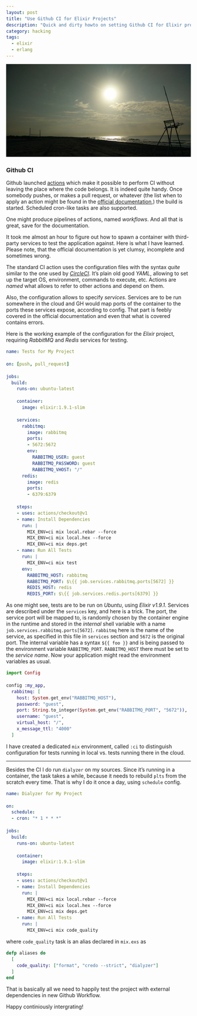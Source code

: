 ```yaml
---
layout: post
title: "Use Github CI for Elixir Projects"
description: "Quick and dirty howto on setting Github CI for Elixir projects"
category: hacking
tags:
  - elixir
  - erlang
---
```


![Welcome to Github CI](/img/filipines.jpg)

### Github CI

Github launched [actions](https://github.com/features/actions) which make it possible to perform CI without leaving the place where the code belongs. It is indeed quite handy. Once somebody pushes, or makes a pull request, or whatever (the list when to apply an action might be found in the [official documentation](https://help.github.com/en/articles/about-github-actions),) the build is started. Scheduled cron-like tasks are also supported.

One might produce pipelines of actions, named _workflows_. And all that is great, save for the documentation.

It took me almost an hour to figure out how to spawn a container with third-party services to test the application against. Here is what I have learned. Please note, that the official documentation is yet clumsy, incomplete and sometimes wrong.

The standard CI action uses the configuration files with the syntax _quite_ similar to the one used by [_CircleCI_](https://circleci.com/). It’s plain old good _YAML_, allowing to set up the target OS, environment, commands to execute, etc. Actions are _named_ what allows to refer to other actions and depend on them.

Also, the configuration allows to specify _services_. Services are to be run somewhere in the cloud and GH would map ports of the container to the ports these services expose, according to config. That part is feebly covered in the official documentation and even that what is covered contains errors.

Here is the working example of the configuration for the _Elixir_ project, requiring _RabbitMQ_ and _Redis_ services for testing.

```yaml
name: Tests for My Project

on: [push, pull_request]

jobs:
  build:
    runs-on: ubuntu-latest

    container:
      image: elixir:1.9.1-slim

    services:
      rabbitmq:
        image: rabbitmq
        ports:
        - 5672:5672
        env:
          RABBITMQ_USER: guest
          RABBITMQ_PASSWORD: guest
          RABBITMQ_VHOST: "/"
      redis:
        image: redis
        ports:
        - 6379:6379

    steps:
    - uses: actions/checkout@v1
    - name: Install Dependencies
      run: |
        MIX_ENV=ci mix local.rebar --force
        MIX_ENV=ci mix local.hex --force
        MIX_ENV=ci mix deps.get
    - name: Run All Tests
      run: |
        MIX_ENV=ci mix test
      env:
        RABBITMQ_HOST: rabbitmq
        RABBITMQ_PORT: $\{{ job.services.rabbitmq.ports[5672] }}
        REDIS_HOST: redis
        REDIS_PORT: $\{{ job.services.redis.ports[6379] }}
```

As one might see, tests are to be run on _Ubuntu_, using _Elixir v1.9.1_. Services are described under the `services` key, and here is a trick. The port, the service port will be mapped to, is randomly chosen by the container engine in the runtime and stored in the _internal_ shell variable with a name `job.services.rabbitmq.ports[5672]`. `rabbitmq` here is the name of the service, as specified in this file in `services` section and `5672` is the original port. The internal variable has a syntax `${{ foo }}` and is being passed to the environment variable `RABBITMQ_PORT`. `RABBITMQ_HOST` there must be set to the _service name_. Now your application might read the environment variables as usual.

```elixir
import Config

config :my_app,
  rabbitmq: [
    host: System.get_env("RABBITMQ_HOST"),
    password: "guest",
    port: String.to_integer(System.get_env("RABBITMQ_PORT", "5672")),
    username: "guest",
    virtual_host: "/",
    x_message_ttl: "4000"
  ]
```

I have created a dedicated `mix` environment, called `:ci` to distinguish configuration for tests running in local vs. tests running there in the cloud.

---

Besides the CI I do run `dialyzer` on my sources. Since it’s running in a container, the task takes a while, because it needs to rebuild `plts` from the scratch every time. That is why I do it once a day, using `schedule` config.

```yaml
name: Dialyzer for My Project

on:
  schedule:
  - cron: "* 1 * * *"

jobs:
  build:
    runs-on: ubuntu-latest

    container:
      image: elixir:1.9.1-slim

    steps:
    - uses: actions/checkout@v1
    - name: Install Dependencies
      run: |
        MIX_ENV=ci mix local.rebar --force
        MIX_ENV=ci mix local.hex --force
        MIX_ENV=ci mix deps.get
    - name: Run All Tests
      run: |
        MIX_ENV=ci mix code_quality

```

where `code_quality` task is an alias declared in `mix.exs` as

```elixir
defp aliases do
  [
    code_quality: ["format", "credo --strict", "dialyzer"]
  ]
end
```

That is basically all we need to happily test the project with external dependencies in new Github Workflow.

Happy continiously intergrating!
